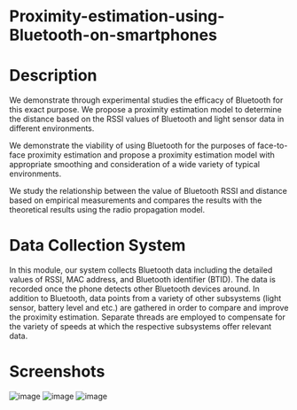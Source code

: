 # Proximity-estimation-using-Bluetooth-on-smartphones

# Description
We demonstrate through experimental studies the efficacy of Bluetooth for this exact purpose. We propose a proximity estimation model to determine the distance based on the RSSI values of Bluetooth and light sensor data in different environments. 

We demonstrate the viability of using Bluetooth for the purposes of face-to-face proximity estimation and propose a proximity estimation model with appropriate smoothing and consideration of a wide variety of typical environments. 

We study the relationship between the value of Bluetooth RSSI and distance based on empirical measurements and compares the results with the theoretical results using the radio propagation model. 

# Data Collection System
In this module, our system collects Bluetooth data including the detailed values of RSSI, MAC address, and Bluetooth identifier (BTID). The data is recorded once the phone detects other Bluetooth devices around. In addition to Bluetooth, data points from a variety of other subsystems (light sensor, battery level and etc.) are gathered in order to compare and improve the proximity estimation. Separate threads are employed to compensate for the variety of speeds at which the respective subsystems offer relevant data. 

# Screenshots
![image](https://github.com/user-attachments/assets/9ede9a9e-032a-4587-92fc-69b053f5caa6)
![image](https://github.com/user-attachments/assets/0a44241f-c8d7-4c55-b22e-c2063aae20b2)
![image](https://github.com/user-attachments/assets/bdb5ef95-8050-43b1-8e5a-75f3db459008)







